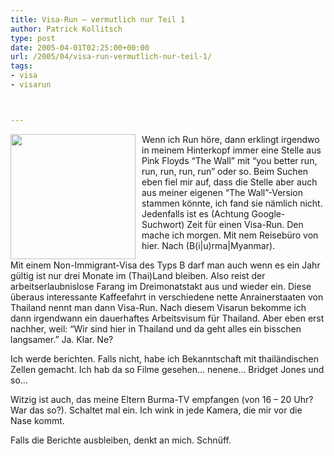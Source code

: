 ```yaml
---
title: Visa-Run – vermutlich nur Teil 1
author: Patrick Kollitsch
type: post
date: 2005-04-01T02:25:00+00:00
url: /2005/04/visa-run-vermutlich-nur-teil-1/
tags:
- visa
- visarun



---
```

[<img src="/images/87t.jpg" style="width:200px;float:left;margin-right:10px;" />][1]

Wenn ich Run höre, dann erklingt irgendwo in meinem Hinterkopf immer eine Stelle aus Pink Floyds &#8220;The Wall&#8221; mit &#8220;you better run, run, run, run, run&#8221; oder so. Beim Suchen eben fiel mir auf, dass die Stelle aber auch aus meiner eigenen &#8220;The Wall&#8221;-Version stammen könnte, ich fand sie nämlich nicht. Jedenfalls ist es (Achtung Google-Suchwort) Zeit für einen Visa-Run. Den mache ich morgen. Mit nem Reisebüro von hier. Nach (B(i|u)rma|Myanmar). 

Mit einem Non-Immigrant-Visa des Typs B darf man auch wenn es ein Jahr gültig ist nur drei Monate im (Thai)Land bleiben. Also reist der arbeitserlaubnislose Farang im Dreimonatstakt aus und wieder ein. Diese überaus interessante Kaffeefahrt in verschiedene nette Anrainerstaaten von Thailand nennt man dann Visa-Run. Nach diesem Visarun bekomme ich dann irgendwann ein dauerhaftes Arbeitsvisum für Thailand. Aber eben erst nachher, weil: &#8220;Wir sind hier in Thailand und da geht alles ein bisschen langsamer.&#8221; Ja. Klar. Ne?

Ich werde berichten. Falls nicht, habe ich Bekanntschaft mit thailändischen Zellen gemacht. Ich hab da so Filme gesehen&#8230; nenene&#8230; Bridget Jones und so&#8230;

Witzig ist auch, das meine Eltern Burma-TV empfangen (von 16 &#8211; 20 Uhr? War das so?). Schaltet mal ein. Ich wink in jede Kamera, die mir vor die Nase kommt.

Falls die Berichte ausbleiben, denkt an mich. Schnüff.

 [1]: /images/87.jpg